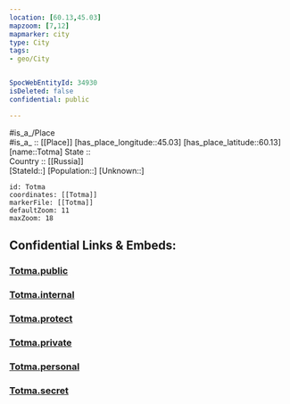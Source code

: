 ```yaml
---
location: [60.13,45.03] 
mapzoom: [7,12] 
mapmarker: city 
type: City
tags:
- geo/City


SpocWebEntityId: 34930
isDeleted: false
confidential: public

---
```

#is_a_/Place  
#is_a_ :: [[Place]] 
[has_place_longitude::45.03] 
[has_place_latitude::60.13] 
[name::Totma] 
State ::  
Country :: [[Russia]]  
[StateId::] 
[Population::] 
[Unknown::] 


```leaflet
id: Totma
coordinates: [[Totma]] 
markerFile: [[Totma]] 
defaultZoom: 11 
maxZoom: 18
```


## Confidential Links & Embeds: 

### [Totma.public](/_public/\Earth\Continent\Europe\Europe~East\Russia\Russia~NorthWest\Vologda_Oblast\CityTotma.public.md) 

### [Totma.internal](/_internal/\Earth\Continent\Europe\Europe~East\Russia\Russia~NorthWest\Vologda_Oblast\CityTotma.internal.md) 

### [Totma.protect](/_protect/\Earth\Continent\Europe\Europe~East\Russia\Russia~NorthWest\Vologda_Oblast\CityTotma.protect.md) 

### [Totma.private](/_private/\Earth\Continent\Europe\Europe~East\Russia\Russia~NorthWest\Vologda_Oblast\CityTotma.private.md) 

### [Totma.personal](/_personal/\Earth\Continent\Europe\Europe~East\Russia\Russia~NorthWest\Vologda_Oblast\CityTotma.personal.md) 

### [Totma.secret](/_secret/\Earth\Continent\Europe\Europe~East\Russia\Russia~NorthWest\Vologda_Oblast\CityTotma.secret.md)

